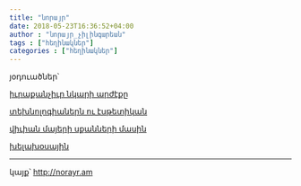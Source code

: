 ```yaml
---
title: "նորայր"
date: 2018-05-23T16:36:52+04:00
author : "նորայր_չիլինգարեան"
tags : ["հեղինակներ"]
categories : ["հեղինակներ"]
---
```


յօդուածներ՝

[իւրաքանչիւր նկարի արժէքը](/հոսք/իւրաքանչիւր_նկարի_արժէքը/)

[տեխնոլոգիաներն ու էսթետիկան](/հոսք/տեխնոլոգիաներն_ու_էսթետիկան/)

[վիւիան մայերի սքանների մասին](/հոսք/վիւիանի_սքանների_մասին/)

[խելախօսային](/հոսք/խելախօսային/)


_____

կայք՝ http://norayr.am

